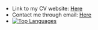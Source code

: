 * Link to my CV website: [Here](https://angelordonezretamar.github.io/)
* Contact me through email: [Here](mailto:angel.ordonez.nj@gmail.com?subject=[GitHub])
* [![Top Languages](https://github-readme-stats.vercel.app/api/top-langs/?username=angelordonezretamarcount_private=true)](https://github.com/anuraghazra/github-readme-stats)
